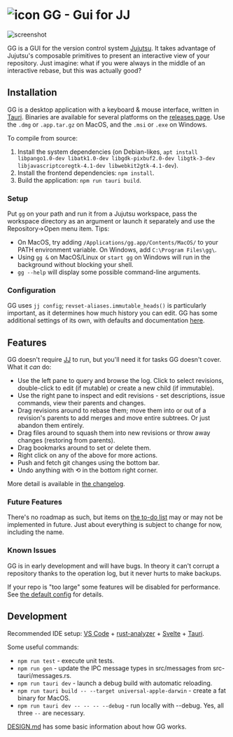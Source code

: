 # ![icon](src-tauri/icons/24x24.png) GG - Gui for JJ

![screenshot](src-tauri/resources/screenshot.png)

GG is a GUI for the version control system [Jujutsu](https://github.com/martinvonz/jj). It takes advantage of Jujutsu's composable primitives to present an interactive view of your repository. Just imagine: what if you were always in the middle of an interactive rebase, but this was actually good?

## Installation

GG is a desktop application with a keyboard & mouse interface, written in [Tauri](https://tauri.app/). Binaries are available for several platforms on the [releases page](https://github.com/gulbanana/gg/releases). Use the `.dmg` or `.app.tar.gz` on MacOS, and the `.msi` or `.exe` on Windows.

To compile from source:

1. Install the system dependencies (on Debian-likes, `apt install libpango1.0-dev libatk1.0-dev libgdk-pixbuf2.0-dev libgtk-3-dev libjavascriptcoregtk-4.1-dev libwebkit2gtk-4.1-dev`).
2. Install the frontend dependencies: `npm install`.
3. Build the application: `npm run tauri build`.

### Setup

Put `gg` on your path and run it from a Jujutsu workspace, pass the workspace directory as an argument or launch it separately and use the Repository->Open menu item. Tips:

- On MacOS, try adding `/Applications/gg.app/Contents/MacOS/` to your PATH environment variable. On Windows, add `C:\Program Files\gg\`.
- Using `gg &` on MacOS/Linux or `start gg` on Windows will run in the background without blocking your shell.
- `gg --help` will display some possible command-line arguments.

### Configuration

GG uses `jj config`; `revset-aliases.immutable_heads()` is particularly important, as it determines how much history you can edit. GG has some additional settings of its own, with defaults and documentation [here](src-tauri/src/config/gg.toml).

## Features

GG doesn't require [JJ](https://martinvonz.github.io/jj/latest/install-and-setup/) to run, but you'll need it for tasks GG doesn't cover. What it _can_ do:

- Use the left pane to query and browse the log. Click to select revisions, double-click to edit (if mutable) or create a new child (if immutable).
- Use the right pane to inspect and edit revisions - set descriptions, issue commands, view their parents and changes.
- Drag revisions around to rebase them; move them into or out of a revision's parents to add merges and move entire subtrees. Or just abandon them entirely.
- Drag files around to squash them into new revisions or throw away changes (restoring from parents).
- Drag bookmarks around to set or delete them.
- Right click on any of the above for more actions.
- Push and fetch git changes using the bottom bar.
- Undo anything with ⟲ in the bottom right corner.

More detail is available in [the changelog](CHANGELOG.md).

### Future Features

There's no roadmap as such, but items on [the to-do list](TODO.md) may or may not be implemented in future. Just about everything is subject to change for now, including the name.

### Known Issues

GG is in early development and will have bugs. In theory it can't corrupt a repository thanks to the operation log, but it never hurts to make backups.

If your repo is "too large" some features will be disabled for performance. See [the default config](src-tauri/src/config/gg.toml) for details.

## Development

Recommended IDE setup: [VS Code](https://code.visualstudio.com/) + [rust-analyzer](https://marketplace.visualstudio.com/items?itemName=rust-lang.rust-analyzer) + [Svelte](https://marketplace.visualstudio.com/items?itemName=svelte.svelte-vscode) + [Tauri](https://marketplace.visualstudio.com/items?itemName=tauri-apps.tauri-vscode).

Some useful commands:

- `npm run test` - execute unit tests.
- `npm run gen` - update the IPC message types in src/messages from src-tauri/messages.rs.
- `npm run tauri dev` - launch a debug build with automatic reloading.
- `npm run tauri build -- --target universal-apple-darwin` - create a fat binary for MacOS.
- `npm run tauri dev -- -- -- --debug` - run locally with --debug. Yes, all three `--` are necessary.

[DESIGN.md](DESIGN.md) has some basic information about how GG works.
